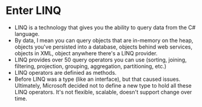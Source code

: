 # Enter LINQ

* LINQ is a technology that gives you the ability to query data from the C# language.
* By data, I mean you can query objects that are in-memory on the heap, objects you've persisted into a database, objects behind web services, objects in XML, object anywhere there's a LINQ provider.
* LINQ provides over 50 query operators you can use (sorting, joining, filtering, projection, grouping, aggregation, partitioning, etc.)
* LINQ operators are definied as methods.
* Before LINQ was a type (like an interface), but that caused issues. Ultimately, Microsoft decided not to define a new type to hold all these LINQ operators. It's not flexible, scalable, doesn't support change over time. 

